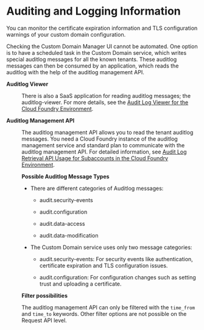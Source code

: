 <!-- loio6d121719db98496c9e34b116e2118ab6 -->

# Auditing and Logging Information

You can monitor the certificate expiration information and TLS configuration warnings of your custom domain configuration.

Checking the Custom Domain Manager UI cannot be automated. One option is to have a scheduled task in the Custom Domain service, which writes special auditlog messages for all the known tenants. These auditlog messages can then be consumed by an application, which reads the auditlog with the help of the auditlog management API.


<dl>
<dt><b>

Auditlog Viewer

</b></dt>
<dd>

There is also a SaaS application for reading auditlog messages; the auditlog-viewer. For more details, see the [Audit Log Viewer for the Cloud Foundry Environment](https://help.sap.com/docs/btp/sap-business-technology-platform/audit-log-viewer-for-cloud-foundry-environment).



</dd><dt><b>

Auditlog Management API

</b></dt>
<dd>

The auditlog management API allows you to read the tenant auditlog messages. You need a Cloud Foundry instance of the auditlog management service and standard plan to communicate with the auditlog management API. For detailed information, see [Audit Log Retrieval API Usage for Subaccounts in the Cloud Foundry Environment](https://help.sap.com/docs/btp/sap-business-technology-platform/audit-log-retrieval-api-usage-for-subaccounts-in-cloud-foundry-environment).

**Possible Auditlog Message Types**

-   There are different categories of Auditlog messages:

    -   audit.security-events

    -   audit.configuration

    -   audit.data-access

    -   audit.data-modification


-   The Custom Domain service uses only two message categories:

    -   audit.security-events: For security events like authentication, certificate expiration and TLS configuration issues.

    -   audit.configuration: For configuration changes such as setting trust and uploading a certificate.



**Filter possibilities**

The auditlog management API can only be filtered with the `time_from` and `time_to` keywords. Other filter options are not possible on the Request API level.



</dd>
</dl>


